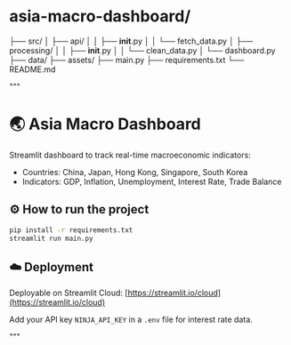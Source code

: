 
# asia-macro-dashboard/
├── src/
│   ├── api/
│   │   ├── __init__.py
│   │   └── fetch_data.py
│   ├── processing/
│   │   ├── __init__.py
│   │   └── clean_data.py
│   └── dashboard.py
├── data/
├── assets/
├── main.py
├── requirements.txt
└── README.md

"""
# 🌏 Asia Macro Dashboard

Streamlit dashboard to track real-time macroeconomic indicators:
- Countries: China, Japan, Hong Kong, Singapore, South Korea
- Indicators: GDP, Inflation, Unemployment, Interest Rate, Trade Balance

## ⚙️ How to run the project

```bash
pip install -r requirements.txt
streamlit run main.py
```

## ☁️ Deployment
Deployable on Streamlit Cloud: [https://streamlit.io/cloud](https://streamlit.io/cloud)

Add your API key `NINJA_API_KEY` in a `.env` file for interest rate data.

"""
